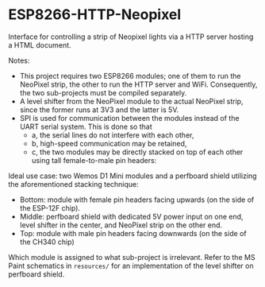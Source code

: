 # ESP8266-HTTP-Neopixel

Interface for controlling a strip of Neopixel lights via a HTTP server hosting a HTML document.

Notes:

- This project requires two ESP8266 modules; one of them to run the NeoPixel strip, the other to run the HTTP server and WiFi. Consequently, the two sub-projects must be compiled separately.
- A level shifter from the NeoPixel module to the actual NeoPixel strip, since the former runs at 3V3 and the latter is 5V.
- SPI is used for communication between the modules instead of the UART serial system. This is done so that
  - a, the serial lines do not interfere with each other,
  - b, high-speed communication may be retained,
  - c, the two modules may be directly stacked on top of each other using tall female-to-male pin headers:

Ideal use case: two Wemos D1 Mini modules and a perfboard shield utilizing the aforementioned stacking technique:

- Bottom: module with female pin headers facing upwards (on the side of the ESP-12F chip).
- Middle: perfboard shield with dedicated 5V power input on one end, level shifter in the center, and NeoPixel strip on the other end.
- Top: module with male pin headers facing downwards (on the side of the CH340 chip)

Which module is assigned to what sub-project is irrelevant. Refer to the MS Paint schematics in `resources/` for an implementation of the level shifter on perfboard shield.
